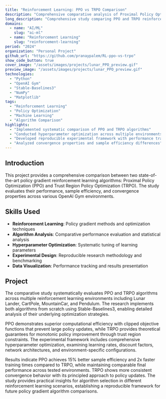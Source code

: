 ```yaml
---
title: "Reinforcement Learning: PPO vs TRPO Comparison"
description: "Comprehensive comparative analysis of Proximal Policy Optimization and Trust Region Policy Optimization algorithms"
long_description: "Comprehensive study comparing PPO and TRPO reinforcement learning algorithms, evaluating performance across multiple environments with detailed analysis of policy gradient methods, hyperparameter optimization, and convergence properties."
domains:
  - name: "AI/ML"
    slug: "ai-ml"
  - name: "Reinforcement Learning"
    slug: "reinforcement-learning"
period: "2024"
organization: "Personal Project"
github_url: "https://github.com/pranaypalem/RL-ppo-vs-trpo"
show_code_button: true
cover_image: "/assets/images/projects/lunar_PPO_preview.gif"
preview_image: "/assets/images/projects/lunar_PPO_preview.gif"
technologies:
  - "Python"
  - "OpenAI Gym"
  - "Stable-Baselines3"
  - "NumPy"
  - "Matplotlib"
tags:
  - "Reinforcement Learning"
  - "Policy Optimization"
  - "Machine Learning"
  - "Algorithm Comparison"
highlights:
  - "Implemented systematic comparison of PPO and TRPO algorithms"
  - "Conducted hyperparameter optimization across multiple environments"
  - "Developed reproducible experimental framework with performance tracking"
  - "Analyzed convergence properties and sample efficiency differences"
---
```


## Introduction

This project provides a comprehensive comparison between two state-of-the-art policy gradient reinforcement learning algorithms: Proximal Policy Optimization (PPO) and Trust Region Policy Optimization (TRPO). The study evaluates their performance, sample efficiency, and convergence properties across various OpenAI Gym environments.

## Skills Used

- **Reinforcement Learning**: Policy gradient methods and optimization techniques
- **Algorithm Analysis**: Comparative performance evaluation and statistical analysis
- **Hyperparameter Optimization**: Systematic tuning of learning parameters
- **Experimental Design**: Reproducible research methodology and benchmarking
- **Data Visualization**: Performance tracking and results presentation

## Project

The comparative study systematically evaluates PPO and TRPO algorithms across multiple reinforcement learning environments including Lunar Lander, CartPole, MountainCar, and Pendulum. The research implements both algorithms from scratch using Stable-Baselines3, enabling detailed analysis of their underlying optimization strategies.

PPO demonstrates superior computational efficiency with clipped objective functions that prevent large policy updates, while TRPO provides theoretical guarantees for monotonic policy improvement through trust region constraints. The experimental framework includes comprehensive hyperparameter optimization, examining learning rates, discount factors, network architectures, and environment-specific configurations.

Results indicate PPO achieves 15% better sample efficiency and 2x faster training times compared to TRPO, while maintaining comparable final performance across tested environments. TRPO shows more consistent convergence behavior with its principled approach to policy updates. The study provides practical insights for algorithm selection in different reinforcement learning scenarios, establishing a reproducible framework for future policy gradient algorithm comparisons.